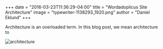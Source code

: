 +++
date = "2016-03-23T11:36:29-04:00"
title = "Wordadoplicus Site Architecture"
image = "typewriter-1138293_1920.png"
author = "Daniel Eklund"
+++

Architecture is an overloaded term. In this blog post, we mean architecture to  

 ![architecture](/images/architecture.png)

